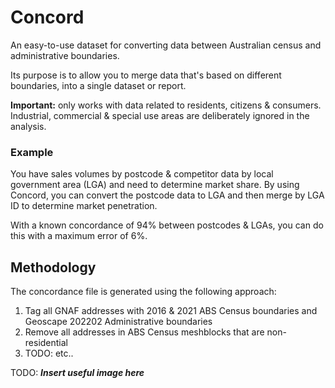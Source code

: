 # Concord

An easy-to-use dataset for converting data between Australian census and administrative boundaries.

Its purpose is to allow you to merge data that's based on different boundaries, into a single dataset or report.

**Important:** only works with data related to residents, citizens & consumers. Industrial, commercial & special use areas are deliberately ignored in the analysis.

### Example

You have sales volumes by postcode & competitor data by local government area (LGA) and need to determine market share. By using Concord, you can convert the postcode data to LGA and then merge by LGA ID to determine market penetration.

With a known concordance of 94% between postcodes & LGAs, you can do this with a maximum error of 6%.

## Methodology

The concordance file is generated using the following approach:

1. Tag all GNAF addresses with 2016 & 2021 ABS Census boundaries and Geoscape 202202 Administrative boundaries 
2. Remove all addresses in ABS Census meshblocks that are non-residential
3. TODO: etc..








TODO: _**Insert useful image here**_

